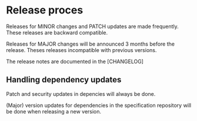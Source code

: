 # Release proces

Releases for MINOR changes and PATCH updates are made frequently. These releases are backward compatible. 

Releases for MAJOR changes will be announced 3 months before the release. Theses releases incompatible with previous versions.

The release notes are documented in the [CHANGELOG]

## Handling dependency updates

Patch and security updates in depencies will always be done. 

(Major) version updates for dependencies in the specification repository will be done when releasing a new version. 
